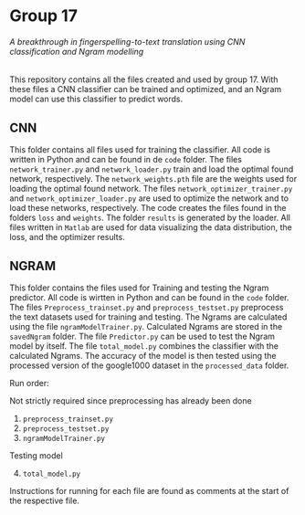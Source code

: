 # Group 17
###### A breakthrough in fingerspelling-to-text translation using CNN classification and Ngram modelling
This repository contains all the files created and used by group 17. With these files a CNN classifier can be trained and optimized, and an Ngram model can use this classifier to predict words.

## CNN
This folder contains all files used for training the classifier. All code is written in Python and can be found in de `code` folder. The files `network_trainer.py` and `network_loader.py` train and load the optimal found network, respectively. The `network_weights.pth` file are the weights used for loading the optimal found network. The files `network_optimizer_trainer.py` and `network_optimizer_loader.py` are used to optimize the network and to load these networks, respectively. The code creates the files found in the folders `loss` and `weights`. The folder `results` is generated by the loader. All files written in `Matlab` are used for data visualizing the data distribution, the loss, and the optimizer results.

## NGRAM
This folder contains the files used for Training and testing the Ngram predictor. All code is wirtten in Python and can be found in the `code` folder. The files `Preprocess_trainset.py` and `preprocess_testset.py` preprocess the text datasets used for training and testing. The Ngrams are calculated using the file `ngramModelTrainer.py`. Calculated Ngrams are stored in the `savedNgram` folder. The file `Predictor.py` can be used to test the Ngram model by itself. The file `total_model.py` combines the classifier with the calculated Ngrams. The accuracy of the model is then tested using the processed version of the google1000 dataset in the `processed_data` folder.

Run order:

Not strictly required since preprocessing has already been done
1. `preprocess_trainset.py`
2. `preprocess_testset.py`
3. `ngramModelTrainer.py`

Testing model

4. `total_model.py`

Instructions for running for each file are found as comments at the start of the respective file.

